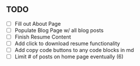 ## TODO

- [ ] Fill out About Page
- [ ] Populate Blog Page w/ all blog posts
- [ ] Finish Resume Content
- [ ] Add click to download resume functionality
- [ ] Add copy code buttons to any code blocks in md
- [ ] Limit # of posts on home page eventually (6)
